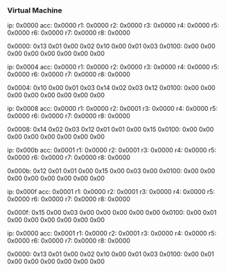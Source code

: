 ### Virtual Machine

ip: 0x0000
acc: 0x0000
r1: 0x0000
r2: 0x0000
r3: 0x0000
r4: 0x0000
r5: 0x0000
r6: 0x0000
r7: 0x0000
r8: 0x0000

0x0000: 0x13 0x01 0x00 0x02 0x10 0x00 0x01 0x03
0x0100: 0x00 0x00 0x00 0x00 0x00 0x00 0x00 0x00

ip: 0x0004
acc: 0x0000
r1: 0x0000
r2: 0x0000
r3: 0x0000
r4: 0x0000
r5: 0x0000
r6: 0x0000
r7: 0x0000
r8: 0x0000

0x0004: 0x10 0x00 0x01 0x03 0x14 0x02 0x03 0x12
0x0100: 0x00 0x00 0x00 0x00 0x00 0x00 0x00 0x00

ip: 0x0008
acc: 0x0000
r1: 0x0000
r2: 0x0001
r3: 0x0000
r4: 0x0000
r5: 0x0000
r6: 0x0000
r7: 0x0000
r8: 0x0000

0x0008: 0x14 0x02 0x03 0x12 0x01 0x01 0x00 0x15
0x0100: 0x00 0x00 0x00 0x00 0x00 0x00 0x00 0x00

ip: 0x000b
acc: 0x0001
r1: 0x0000
r2: 0x0001
r3: 0x0000
r4: 0x0000
r5: 0x0000
r6: 0x0000
r7: 0x0000
r8: 0x0000

0x000b: 0x12 0x01 0x01 0x00 0x15 0x00 0x03 0x00
0x0100: 0x00 0x00 0x00 0x00 0x00 0x00 0x00 0x00

ip: 0x000f
acc: 0x0001
r1: 0x0000
r2: 0x0001
r3: 0x0000
r4: 0x0000
r5: 0x0000
r6: 0x0000
r7: 0x0000
r8: 0x0000

0x000f: 0x15 0x00 0x03 0x00 0x00 0x00 0x00 0x00
0x0100: 0x00 0x01 0x00 0x00 0x00 0x00 0x00 0x00

ip: 0x0000
acc: 0x0001
r1: 0x0000
r2: 0x0001
r3: 0x0000
r4: 0x0000
r5: 0x0000
r6: 0x0000
r7: 0x0000
r8: 0x0000

0x0000: 0x13 0x01 0x00 0x02 0x10 0x00 0x01 0x03
0x0100: 0x00 0x01 0x00 0x00 0x00 0x00 0x00 0x00
